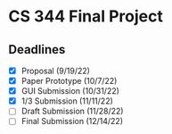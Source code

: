 # CS 344 Final Project
## Deadlines
- [x] Proposal (9/19/22)
- [x] Paper Prototype (10/7/22)
- [x] GUI Submission (10/31/22)
- [x] 1/3 Submission (11/11/22)
- [ ] Draft Submission (11/28/22)
- [ ] Final Submission (12/14/22)
